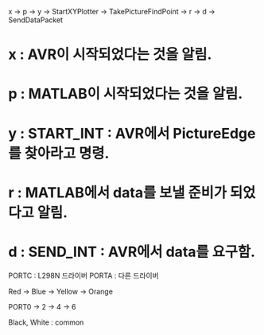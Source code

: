 x -> p -> y -> StartXYPlotter -> TakePictureFindPoint -> r -> d -> SendDataPacket


# x : AVR이 시작되었다는 것을 알림.

# p : MATLAB이 시작되었다는 것을 알림.

# y : START\_INT : AVR에서 PictureEdge를 찾아라고 명령.

# r : MATLAB에서 data를 보낼 준비가 되었다고 알림.

# d : SEND\_INT : AVR에서 data를 요구함.


PORTC : L298N 드라이버
PORTA : 다른 드라이버

Red -> Blue -> Yellow -> Orange

PORT0 -> 2 -> 4 -> 6

Black, White : common